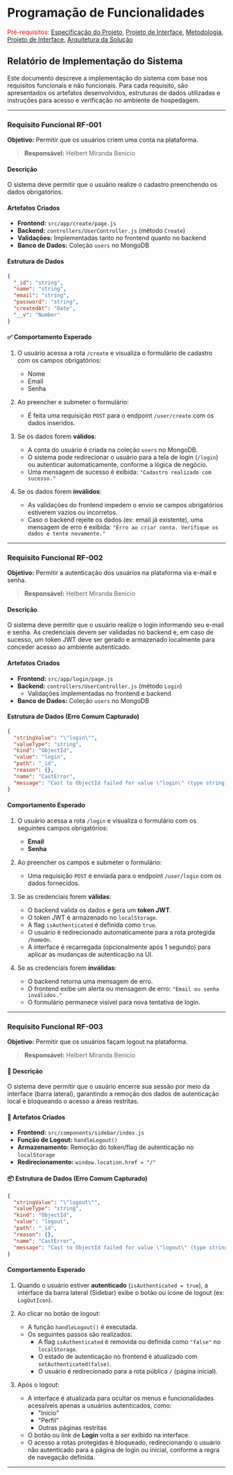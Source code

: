 # Programação de Funcionalidades

<span style="color:red">Pré-requisitos: <a href="2-Especificação do Projeto.md"> Especificação do Projeto</a></span>, <a href="3-Projeto de Interface.md"> Projeto de Interface</a>, <a href="4-Metodologia.md"> Metodologia</a>, <a href="3-Projeto de Interface.md"> Projeto de Interface</a>, <a href="5-Arquitetura da Solução.md"> Arquitetura da Solução</a>

## Relatório de Implementação do Sistema

Este documento descreve a implementação do sistema com base nos requisitos funcionais e não funcionais. Para cada requisito, são apresentados os artefatos desenvolvidos, estruturas de dados utilizadas e instruções para acesso e verificação no ambiente de hospedagem.

---

### Requisito Funcional RF-001

**Objetivo:** Permitir que os usuários criem uma conta na plataforma.

> **Responsável:** Helbert Miranda Benício

#### Descrição

O sistema deve permitir que o usuário realize o cadastro preenchendo os dados obrigatórios.

#### Artefatos Criados

- **Frontend:** `src/app/create/page.js`
- **Backend:** `controllers/UserController.js` (método `Create`)
- **Validações:** Implementadas tanto no frontend quanto no backend
- **Banco de Dados:** Coleção `users` no MongoDB

#### Estrutura de Dados

```json
{
  "_id": "string",
  "name": "string",
  "email": "string",
  "password": "string",
  "createdAt": "Date",
  "__v": "Number"
}
```

#### ✅ Comportamento Esperado

1. O usuário acessa a rota `/create` e visualiza o formulário de cadastro com os campos obrigatórios:

   - Nome
   - Email
   - Senha

2. Ao preencher e submeter o formulário:

   - É feita uma requisição `POST` para o endpoint `/user/create` com os dados inseridos.

3. Se os dados forem **válidos**:

   - A conta do usuário é criada na coleção `users` no MongoDB.
   - O sistema pode redirecionar o usuário para a tela de login (`/login`) ou autenticar automaticamente, conforme a lógica de negócio.
   - Uma mensagem de sucesso é exibida: `"Cadastro realizado com sucesso."`

4. Se os dados forem **inválidos**:
   - As validações do frontend impedem o envio se campos obrigatórios estiverem vazios ou incorretos.
   - Caso o backend rejeite os dados (ex: email já existente), uma mensagem de erro é exibida: `"Erro ao criar conta. Verifique os dados e tente novamente."`

---

### Requisito Funcional RF-002

**Objetivo:** Permitir a autenticação dos usuários na plataforma via e-mail e senha.

> **Responsável:** Helbert Miranda Benício

#### Descrição

O sistema deve permitir que o usuário realize o login informando seu e-mail e senha. As credenciais devem ser validadas no backend e, em caso de sucesso, um token JWT deve ser gerado e armazenado localmente para conceder acesso ao ambiente autenticado.

#### Artefatos Criados

- **Frontend:** `src/app/login/page.js`
- **Backend:** `controllers/UserController.js` (método `Login`)
  - Validações implementadas no frontend e backend
- **Banco de Dados:** Coleção `users` no MongoDB

#### Estrutura de Dados (Erro Comum Capturado)

```json
{
  "stringValue": "\"login\"",
  "valueType": "string",
  "kind": "ObjectId",
  "value": "login",
  "path": "_id",
  "reason": {},
  "name": "CastError",
  "message": "Cast to ObjectId failed for value \"login\" (type string) at path \"_id\" for model \"User\""
}
```

#### Comportamento Esperado

1. O usuário acessa a rota `/login` e visualiza o formulário com os seguintes campos obrigatórios:

   - **Email**
   - **Senha**

2. Ao preencher os campos e submeter o formulário:

   - Uma requisição `POST` é enviada para o endpoint `/user/login` com os dados fornecidos.

3. Se as credenciais forem **válidas**:

   - O backend valida os dados e gera um **token JWT**.
   - O token JWT é armazenado no `localStorage`.
   - A flag `isAuthenticated` é definida como `true`.
   - O usuário é redirecionado automaticamente para a rota protegida `/homeOn`.
   - A interface é recarregada (opcionalmente após 1 segundo) para aplicar as mudanças de autenticação na UI.

4. Se as credenciais forem **inválidas**:
   - O backend retorna uma mensagem de erro.
   - O frontend exibe um alerta ou mensagem de erro: `"Email ou senha inválidos."`
   - O formulário permanece visível para nova tentativa de login.

---

### Requisito Funcional RF-003

**Objetivo:** Permitir que os usuários façam logout na plataforma.

> **Responsável:** Helbert Miranda Benício

#### 📝 Descrição

O sistema deve permitir que o usuário encerre sua sessão por meio da interface (barra lateral), garantindo a remoção dos dados de autenticação local e bloqueando o acesso a áreas restritas.

#### 🧩 Artefatos Criados

- **Frontend:** `src/components/sidebar/index.js`
- **Função de Logout:** `handleLogout()`
- **Armazenamento:** Remoção do token/flag de autenticação no `localStorage`
- **Redirecionamento:** `window.location.href = "/"`

#### 📦 Estrutura de Dados (Erro Comum Capturado)

```json
{
  "stringValue": "\"logout\"",
  "valueType": "string",
  "kind": "ObjectId",
  "value": "logout",
  "path": "_id",
  "reason": {},
  "name": "CastError",
  "message": "Cast to ObjectId failed for value \"logout\" (type string) at path \"_id\" for model \"User\""
}
```

#### Comportamento Esperado

1. Quando o usuário estiver **autenticado** (`isAuthenticated = true`), a interface da barra lateral (Sidebar) exibe o botão ou ícone de logout (ex: `LogOutIcon`).

2. Ao clicar no botão de logout:

   - A função `handleLogout()` é executada.
   - Os seguintes passos são realizados:
     - A flag `isAuthenticated` é removida ou definida como `"false"` no `localStorage`.
     - O estado de autenticação no frontend é atualizado com `setAuthenticated(false)`.
     - O usuário é redirecionado para a rota pública `/` (página inicial).

3. Após o logout:
   - A interface é atualizada para ocultar os menus e funcionalidades acessíveis apenas a usuários autenticados, como:
     - "Início"
     - "Perfil"
     - Outras páginas restritas
   - O botão ou link de **Login** volta a ser exibido na interface.
   - O acesso a rotas protegidas é bloqueado, redirecionando o usuário não autenticado para a página de login ou inicial, conforme a regra de navegação definida.

---
